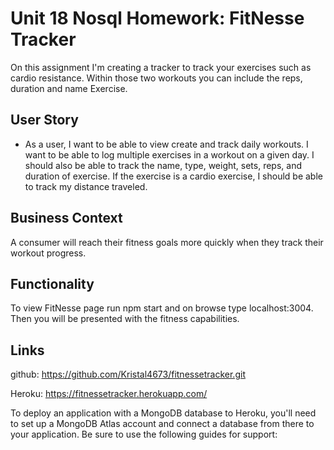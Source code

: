# Unit 18 Nosql Homework: FitNesse Tracker

 On this assignment I'm creating a tracker to track your exercises such as cardio resistance. Within those two workouts you can include the reps, duration and name Exercise. 
  
## User Story

* As a user, I want to be able to view create and track daily workouts. I want to be able to log multiple exercises in a workout on a given day. I should also be able to track the name, type, weight, sets, reps, and duration of exercise. If the exercise is a cardio exercise, I should be able to track my distance traveled.

## Business Context

A consumer will reach their fitness goals more quickly when they track their workout progress.


## Functionality 

To view FitNesse page run npm start and on browse type localhost:3004. Then you will be presented with the fitness capabilities.



##  Links 


github: https://github.com/Kristal4673/fitnessetracker.git

Heroku: https://fitnessetracker.herokuapp.com/


To deploy an application with a MongoDB database to Heroku, you'll need to set up a MongoDB Atlas account and connect a database from there to your application. Be sure to use the following guides for support:




